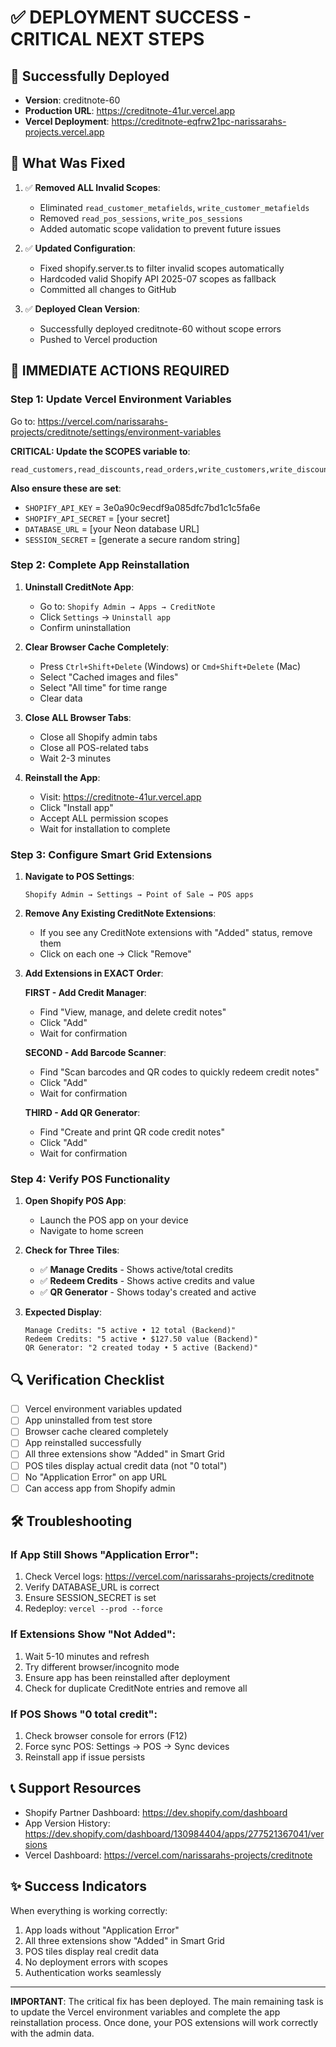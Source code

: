 # ✅ DEPLOYMENT SUCCESS - CRITICAL NEXT STEPS

## 🎉 Successfully Deployed
- **Version**: creditnote-60
- **Production URL**: https://creditnote-41ur.vercel.app
- **Vercel Deployment**: https://creditnote-eqfrw21pc-narissarahs-projects.vercel.app

## 🔧 What Was Fixed
1. ✅ **Removed ALL Invalid Scopes**:
   - Eliminated `read_customer_metafields`, `write_customer_metafields`
   - Removed `read_pos_sessions`, `write_pos_sessions`
   - Added automatic scope validation to prevent future issues

2. ✅ **Updated Configuration**:
   - Fixed shopify.server.ts to filter invalid scopes automatically
   - Hardcoded valid Shopify API 2025-07 scopes as fallback
   - Committed all changes to GitHub

3. ✅ **Deployed Clean Version**:
   - Successfully deployed creditnote-60 without scope errors
   - Pushed to Vercel production

## 🚨 IMMEDIATE ACTIONS REQUIRED

### Step 1: Update Vercel Environment Variables
Go to: https://vercel.com/narissarahs-projects/creditnote/settings/environment-variables

**CRITICAL: Update the SCOPES variable to**:
```
read_customers,read_discounts,read_orders,write_customers,write_discounts,write_orders,read_products,write_products,read_inventory,unauthenticated_read_product_listings,unauthenticated_write_checkouts,unauthenticated_read_checkouts,read_locations,write_draft_orders,read_draft_orders
```

**Also ensure these are set**:
- `SHOPIFY_API_KEY` = 3e0a90c9ecdf9a085dfc7bd1c1c5fa6e
- `SHOPIFY_API_SECRET` = [your secret]
- `DATABASE_URL` = [your Neon database URL]
- `SESSION_SECRET` = [generate a secure random string]

### Step 2: Complete App Reinstallation
1. **Uninstall CreditNote App**:
   - Go to: `Shopify Admin → Apps → CreditNote`
   - Click `Settings` → `Uninstall app`
   - Confirm uninstallation

2. **Clear Browser Cache Completely**:
   - Press `Ctrl+Shift+Delete` (Windows) or `Cmd+Shift+Delete` (Mac)
   - Select "Cached images and files"
   - Select "All time" for time range
   - Clear data

3. **Close ALL Browser Tabs**:
   - Close all Shopify admin tabs
   - Close all POS-related tabs
   - Wait 2-3 minutes

4. **Reinstall the App**:
   - Visit: https://creditnote-41ur.vercel.app
   - Click "Install app"
   - Accept ALL permission scopes
   - Wait for installation to complete

### Step 3: Configure Smart Grid Extensions

1. **Navigate to POS Settings**:
   ```
   Shopify Admin → Settings → Point of Sale → POS apps
   ```

2. **Remove Any Existing CreditNote Extensions**:
   - If you see any CreditNote extensions with "Added" status, remove them
   - Click on each one → Click "Remove"

3. **Add Extensions in EXACT Order**:

   **FIRST - Add Credit Manager**:
   - Find "View, manage, and delete credit notes"
   - Click "Add"
   - Wait for confirmation

   **SECOND - Add Barcode Scanner**:
   - Find "Scan barcodes and QR codes to quickly redeem credit notes"
   - Click "Add"
   - Wait for confirmation

   **THIRD - Add QR Generator**:
   - Find "Create and print QR code credit notes"
   - Click "Add"
   - Wait for confirmation

### Step 4: Verify POS Functionality

1. **Open Shopify POS App**:
   - Launch the POS app on your device
   - Navigate to home screen

2. **Check for Three Tiles**:
   - ✅ **Manage Credits** - Shows active/total credits
   - ✅ **Redeem Credits** - Shows active credits and value
   - ✅ **QR Generator** - Shows today's created and active

3. **Expected Display**:
   ```
   Manage Credits: "5 active • 12 total (Backend)"
   Redeem Credits: "5 active • $127.50 value (Backend)"
   QR Generator: "2 created today • 5 active (Backend)"
   ```

## 🔍 Verification Checklist

- [ ] Vercel environment variables updated
- [ ] App uninstalled from test store
- [ ] Browser cache cleared completely
- [ ] App reinstalled successfully
- [ ] All three extensions show "Added" in Smart Grid
- [ ] POS tiles display actual credit data (not "0 total")
- [ ] No "Application Error" on app URL
- [ ] Can access app from Shopify admin

## 🛠️ Troubleshooting

### If App Still Shows "Application Error":
1. Check Vercel logs: https://vercel.com/narissarahs-projects/creditnote
2. Verify DATABASE_URL is correct
3. Ensure SESSION_SECRET is set
4. Redeploy: `vercel --prod --force`

### If Extensions Show "Not Added":
1. Wait 5-10 minutes and refresh
2. Try different browser/incognito mode
3. Ensure app has been reinstalled after deployment
4. Check for duplicate CreditNote entries and remove all

### If POS Shows "0 total credit":
1. Check browser console for errors (F12)
2. Force sync POS: Settings → POS → Sync devices
3. Reinstall app if issue persists

## 📞 Support Resources

- Shopify Partner Dashboard: https://dev.shopify.com/dashboard
- App Version History: https://dev.shopify.com/dashboard/130984404/apps/277521367041/versions
- Vercel Dashboard: https://vercel.com/narissarahs-projects/creditnote

## ✨ Success Indicators

When everything is working correctly:
1. App loads without "Application Error"
2. All three extensions show "Added" in Smart Grid
3. POS tiles display real credit data
4. No deployment errors with scopes
5. Authentication works seamlessly

---

**IMPORTANT**: The critical fix has been deployed. The main remaining task is to update the Vercel environment variables and complete the app reinstallation process. Once done, your POS extensions will work correctly with the admin data.
